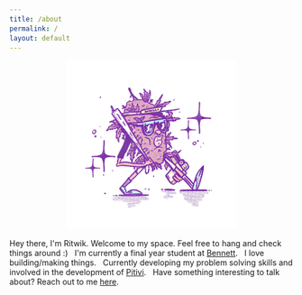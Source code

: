 ```yaml
---
title: /about
permalink: /
layout: default
---
```


<center><img src="/assets/potatohead-min.jpg" width="300"/></center>

Hey there, I'm Ritwik.
    Welcome to my space. 
        Feel free to hang and check things around :)
&nbsp;
I'm currently a final year student at [Bennett](https://www.bennett.edu.in/).
&nbsp;
I love building/making things.
&nbsp;
Currently developing my problem solving skills and 
              involved in the development of [Pitivi](http://www.pitivi.org/).
&nbsp;
Have something interesting to talk about? 
                            Reach out to me [here](mailto:ritwikpuri5678@gmail.com).
&nbsp;
